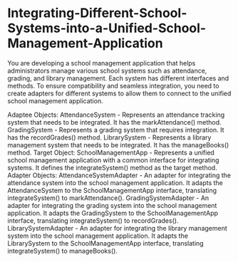 # Integrating-Different-School-Systems-into-a-Unified-School-Management-Application

You are developing a school management application that helps administrators manage various school systems such as attendance, grading, and library management. Each system has different interfaces and methods. To ensure compatibility and seamless integration, you need to create adapters for different systems to allow them to connect to the unified school management application.

Adaptee Objects:
AttendanceSystem - Represents an attendance tracking system that needs to be integrated. It has the markAttendance() method.
GradingSystem - Represents a grading system that requires integration. It has the recordGrades() method.
LibrarySystem - Represents a library management system that needs to be integrated. It has the manageBooks() method.
Target Object:
SchoolManagementApp - Represents a unified school management application with a common interface for integrating systems. It defines the integrateSystem() method as the target method.
Adapter Objects:
AttendanceSystemAdapter - An adapter for integrating the attendance system into the school management application. It adapts the AttendanceSystem to the SchoolManagementApp interface, translating integrateSystem() to markAttendance().
GradingSystemAdapter - An adapter for integrating the grading system into the school management application. It adapts the GradingSystem to the SchoolManagementApp interface, translating integrateSystem() to recordGrades().
LibrarySystemAdapter - An adapter for integrating the library management system into the school management application. It adapts the LibrarySystem to the SchoolManagementApp interface, translating integrateSystem() to manageBooks().
